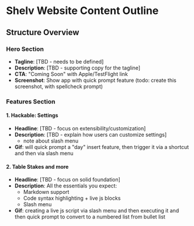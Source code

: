 # Shelv Website Content Outline

## Structure Overview

### Hero Section
- **Tagline**: [TBD - needs to be defined]
- **Description**: [TBD - supporting copy for the tagline]  
- **CTA**: "Coming Soon" with Apple/TestFlight link
- **Screenshot**: Show app with quick prompt feature (todo: create this screenshot, with spellcheck prompt)

### Features Section

#### 1. Hackable: Settings
- **Headline**: [TBD - focus on extensibility/customization]
- **Description**: [TBD - explain how users can customize settings]
	* note about slash menu
- **Gif**: will quick prompt a "day" insert feature, then trigger it via a shortcut and then via slash menu

#### 2. Table Stakes and more
- **Headline**: [TBD - focus on solid foundation]
- **Description**: All the essentials you expect:
  - Markdown support
  - Code syntax highlighting + live js blocks
  - Slash menu
- **Gif**:  creating a live js script via slash menu and then executing it and then quick prompt to convert to a numbered list from bullet list
